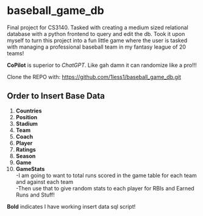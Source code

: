 # baseball_game_db
Final project for CS3140. Tasked with creating a medium sized relational database with a python frontend to query and edit the db. Took it upon myself to turn this project into a fun little game where the user is tasked with managing a professional baseball team in my fantasy league of 20 teams!

**CoPilot** is superior to *ChatGPT*. Like gah damn it can randomize like a pro!!!

Clone the REPO with: https://github.com/1less1/baseball_game_db.git

## Order to Insert Base Data
1. **Countries**
2. **Position**
3. **Stadium**
4. **Team**
5. **Coach**
6. **Player**
7. **Ratings**
8. **Season**
9. **Game**
10. **GameStats**  
-I am going to want to total runs scored in the game table for each team and against each team  
-Then use that to give random stats to each player for RBIs and Earned Runs and Stuff!

**Bold** indicates I have working insert data sql script!
